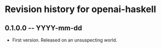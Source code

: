 # Revision history for openai-haskell

## 0.1.0.0 -- YYYY-mm-dd

* First version. Released on an unsuspecting world.
